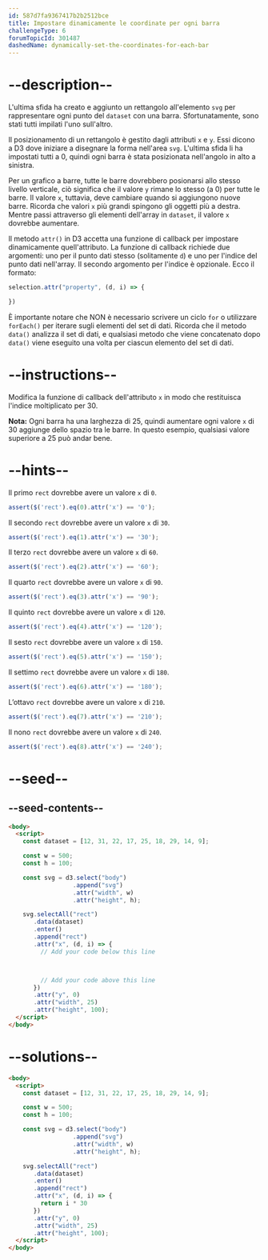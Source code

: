 ```yaml
---
id: 587d7fa9367417b2b2512bce
title: Impostare dinamicamente le coordinate per ogni barra
challengeType: 6
forumTopicId: 301487
dashedName: dynamically-set-the-coordinates-for-each-bar
---
```


# --description--

L'ultima sfida ha creato e aggiunto un rettangolo all'elemento `svg` per rappresentare ogni punto del `dataset` con una barra. Sfortunatamente, sono stati tutti impilati l'uno sull'altro.

Il posizionamento di un rettangolo è gestito dagli attributi `x` e `y`. Essi dicono a D3 dove iniziare a disegnare la forma nell'area `svg`. L'ultima sfida li ha impostati tutti a 0, quindi ogni barra è stata posizionata nell'angolo in alto a sinistra.

Per un grafico a barre, tutte le barre dovrebbero posionarsi allo stesso livello verticale, ciò significa che il valore `y` rimane lo stesso (a 0) per tutte le barre. Il valore `x`, tuttavia, deve cambiare quando si aggiungono nuove barre. Ricorda che valori `x` più grandi spingono gli oggetti più a destra. Mentre passi attraverso gli elementi dell'array in `dataset`, il valore `x` dovrebbe aumentare.

Il metodo `attr()` in D3 accetta una funzione di callback per impostare dinamicamente quell'attributo. La funzione di callback richiede due argomenti: uno per il punto dati stesso (solitamente `d`) e uno per l'indice del punto dati nell'array. Il secondo argomento per l'indice è opzionale. Ecco il formato:

```js
selection.attr("property", (d, i) => {

})
```

È importante notare che NON è necessario scrivere un ciclo `for` o utilizzare `forEach()` per iterare sugli elementi del set di dati. Ricorda che il metodo `data()` analizza il set di dati, e qualsiasi metodo che viene concatenato dopo `data()` viene eseguito una volta per ciascun elemento del set di dati.

# --instructions--

Modifica la funzione di callback dell'attributo `x` in modo che restituisca l'indice moltiplicato per 30.

**Nota:** Ogni barra ha una larghezza di 25, quindi aumentare ogni valore `x` di 30 aggiunge dello spazio tra le barre. In questo esempio, qualsiasi valore superiore a 25 può andar bene.

# --hints--

Il primo `rect` dovrebbe avere un valore `x` di `0`.

```js
assert($('rect').eq(0).attr('x') == '0');
```

Il secondo `rect` dovrebbe avere un valore `x` di `30`.

```js
assert($('rect').eq(1).attr('x') == '30');
```

Il terzo `rect` dovrebbe avere un valore `x` di `60`.

```js
assert($('rect').eq(2).attr('x') == '60');
```

Il quarto `rect` dovrebbe avere un valore `x` di `90`.

```js
assert($('rect').eq(3).attr('x') == '90');
```

Il quinto `rect` dovrebbe avere un valore `x` di `120`.

```js
assert($('rect').eq(4).attr('x') == '120');
```

Il sesto `rect` dovrebbe avere un valore `x` di `150`.

```js
assert($('rect').eq(5).attr('x') == '150');
```

Il settimo `rect` dovrebbe avere un valore `x` di `180`.

```js
assert($('rect').eq(6).attr('x') == '180');
```

L’ottavo `rect` dovrebbe avere un valore `x` di `210`.

```js
assert($('rect').eq(7).attr('x') == '210');
```

Il nono `rect` dovrebbe avere un valore `x` di `240`.

```js
assert($('rect').eq(8).attr('x') == '240');
```

# --seed--

## --seed-contents--

```html
<body>
  <script>
    const dataset = [12, 31, 22, 17, 25, 18, 29, 14, 9];

    const w = 500;
    const h = 100;

    const svg = d3.select("body")
                  .append("svg")
                  .attr("width", w)
                  .attr("height", h);

    svg.selectAll("rect")
       .data(dataset)
       .enter()
       .append("rect")
       .attr("x", (d, i) => {
         // Add your code below this line



         // Add your code above this line
       })
       .attr("y", 0)
       .attr("width", 25)
       .attr("height", 100);
  </script>
</body>
```

# --solutions--

```html
<body>
  <script>
    const dataset = [12, 31, 22, 17, 25, 18, 29, 14, 9];

    const w = 500;
    const h = 100;

    const svg = d3.select("body")
                  .append("svg")
                  .attr("width", w)
                  .attr("height", h);

    svg.selectAll("rect")
       .data(dataset)
       .enter()
       .append("rect")
       .attr("x", (d, i) => {
         return i * 30
       })
       .attr("y", 0)
       .attr("width", 25)
       .attr("height", 100);
  </script>
</body>
```
